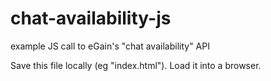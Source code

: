 # chat-availability-js
example JS call to eGain's "chat availability" API

Save this file locally (eg "index.html"). 
Load it into a browser. 
